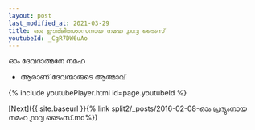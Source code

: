 ```yaml
---
layout: post
last_modified_at: 2021-03-29
title: ഓം ഊര്ജിതശാസനായ നമഹ ൧൦൮ ടൈംസ്
youtubeId: _CgR7DW6uAo
---
```

 
 
 ഓം ദേവദാത്മനേ നമഹ 
 
 -  ആരാണ് ദേവന്മാരുടെ ആത്മാവ് 
 
  
 
  
 
 
 
 
 
 


{% include youtubePlayer.html id=page.youtubeId %}
 
[Next]({{ site.baseurl }}{% link  split2/_posts/2016-02-08-ഓം പ്രദ്യുംനായ നമഹ ൧൦൮ ടൈംസ്.md%})
 
